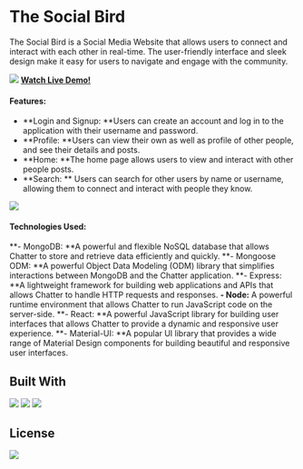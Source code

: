 # The Social Bird
The Social Bird is a Social Media Website that allows users to connect and interact with each other in real-time. The user-friendly interface and sleek design make it easy for users to navigate and engage with the community.

[![](https://i.ibb.co/k6RGrKs/Screenshot-2023-03-07-at-23-46-54.png)](https://i.ibb.co/k6RGrKs/Screenshot-2023-03-07-at-23-46-54.png)
[**Watch Live Demo!**](https://thesocialbird.netlify.app/ "**Watch Live Demo!**")


#### **Features:**
- **Login and Signup: **Users can create an account and log in to the application with their username and password.
- **Profile: **Users can view their own as well as profile of other people, and see their details and posts.
- **Home: **The home page allows users to view and interact with other people posts.
- **Search: ** Users can search for other users by name or username, allowing them to connect and interact with people they know.

[![](https://i.ibb.co/qDDY88n/Screenshot-2023-03-07-at-23-47-35.png)](https://i.ibb.co/qDDY88n/Screenshot-2023-03-07-at-23-47-35.png)

#### **Technologies Used:**
**- MongoDB: **A powerful and flexible NoSQL database that allows Chatter to store and retrieve data efficiently and quickly.
**- Mongoose ODM: **A powerful Object Data Modeling (ODM) library that simplifies interactions between MongoDB and the Chatter application.
**- Express: **A lightweight framework for building web applications and APIs that allows Chatter to handle HTTP requests and responses.
**- Node:** A powerful runtime environment that allows Chatter to run JavaScript code on the server-side.
**- React: **A powerful JavaScript library for building user interfaces that allows Chatter to provide a dynamic and responsive user experience.
**- Material-UI: **A popular UI library that provides a wide range of Material Design components for building beautiful and responsive user interfaces.

Built With
-------------
[![](https://camo.githubusercontent.com/49fbb99f92674cc6825349b154b65aaf4064aec465d61e8e1f9fb99da3d922a1/68747470733a2f2f696d672e736869656c64732e696f2f62616467652f68746d6c352d2532334533344632362e7376673f7374796c653d666f722d7468652d6261646765266c6f676f3d68746d6c35266c6f676f436f6c6f723d7768697465)](https://camo.githubusercontent.com/49fbb99f92674cc6825349b154b65aaf4064aec465d61e8e1f9fb99da3d922a1/68747470733a2f2f696d672e736869656c64732e696f2f62616467652f68746d6c352d2532334533344632362e7376673f7374796c653d666f722d7468652d6261646765266c6f676f3d68746d6c35266c6f676f436f6c6f723d7768697465) [![](https://camo.githubusercontent.com/e6b67b27998fca3bccf4c0ee479fc8f9de09d91f389cccfbe6cb1e29c10cfbd7/68747470733a2f2f696d672e736869656c64732e696f2f62616467652f637373332d2532333135373242362e7376673f7374796c653d666f722d7468652d6261646765266c6f676f3d63737333266c6f676f436f6c6f723d7768697465)](https://camo.githubusercontent.com/e6b67b27998fca3bccf4c0ee479fc8f9de09d91f389cccfbe6cb1e29c10cfbd7/68747470733a2f2f696d672e736869656c64732e696f2f62616467652f637373332d2532333135373242362e7376673f7374796c653d666f722d7468652d6261646765266c6f676f3d63737333266c6f676f436f6c6f723d7768697465) [![](https://camo.githubusercontent.com/aeddc848275a1ffce386dc81c04541654ca07b2c43bbb8ad251085c962672aea/68747470733a2f2f696d672e736869656c64732e696f2f62616467652f6a6176617363726970742d2532333332333333302e7376673f7374796c653d666f722d7468652d6261646765266c6f676f3d6a617661736372697074266c6f676f436f6c6f723d253233463744463145)](https://camo.githubusercontent.com/aeddc848275a1ffce386dc81c04541654ca07b2c43bbb8ad251085c962672aea/68747470733a2f2f696d672e736869656c64732e696f2f62616467652f6a6176617363726970742d2532333332333333302e7376673f7374796c653d666f722d7468652d6261646765266c6f676f3d6a617661736372697074266c6f676f436f6c6f723d253233463744463145) 



License
-------------
[![](https://camo.githubusercontent.com/1d96b67fa315bb84450640ee586e13e4911d837d465872ae1531e074ddb8038c/68747470733a2f2f696d672e736869656c64732e696f2f6769746875622f6c6963656e73652f52756e74696d652d546572726f722d5465616d2f323034382d47616d652e7376673f7374796c653d666f722d7468652d6261646765)](https://camo.githubusercontent.com/1d96b67fa315bb84450640ee586e13e4911d837d465872ae1531e074ddb8038c/68747470733a2f2f696d672e736869656c64732e696f2f6769746875622f6c6963656e73652f52756e74696d652d546572726f722d5465616d2f323034382d47616d652e7376673f7374796c653d666f722d7468652d6261646765)
